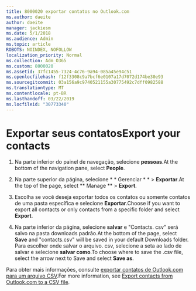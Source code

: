 ```yaml
---
title: 8000020 exportar contatos no Outlook.com
ms.author: daeite
author: daeite
manager: jackiesm
ms.date: 5/1/2018
ms.audience: Admin
ms.topic: article
ROBOTS: NOINDEX, NOFOLLOW
localization_priority: Normal
ms.collection: Adm_O365
ms.custom: 8000020
ms.assetid: 37fc1455-7324-4c76-9a94-085a45e94c51
ms.openlocfilehash: f12f3308c9a7bcf6e0107a17d7072d174be30e93
ms.sourcegitcommit: 03a156a9c9740521155a30775492c7dff0982588
ms.translationtype: MT
ms.contentlocale: pt-BR
ms.lasthandoff: 03/22/2019
ms.locfileid: "30773340"
---
```

# <a name="export-your-contacts"></a><span data-ttu-id="25e3b-102">Exportar seus contatos</span><span class="sxs-lookup"><span data-stu-id="25e3b-102">Export your contacts</span></span>

1. <span data-ttu-id="25e3b-103">Na parte inferior do painel de navegação, selecione **pessoas**.</span><span class="sxs-lookup"><span data-stu-id="25e3b-103">At the bottom of the navigation pane, select **People**.</span></span>
    
2. <span data-ttu-id="25e3b-104">Na parte superior da página, selecione \* \* Gerenciar \* \* \> **Exportar**.</span><span class="sxs-lookup"><span data-stu-id="25e3b-104">At the top of the page, select \*\* Manage \*\* \> **Export**.</span></span>
    
3. <span data-ttu-id="25e3b-105">Escolha se você deseja exportar todos os contatos ou somente contatos de uma pasta específica e selecione **Exportar**.</span><span class="sxs-lookup"><span data-stu-id="25e3b-105">Choose if you want to export all contacts or only contacts from a specific folder and select **Export**.</span></span> 
    
4. <span data-ttu-id="25e3b-106">Na parte inferior da página, selecione **salvar** e "Contacts. csv" será salvo na pasta downloads padrão.</span><span class="sxs-lookup"><span data-stu-id="25e3b-106">At the bottom of the page, select **Save** and "contacts.csv" will be saved in your default Downloads folder.</span></span> <span data-ttu-id="25e3b-107">Para escolher onde salvar o arquivo. csv, selecione a seta ao lado de salvar e selecione **salvar como**.</span><span class="sxs-lookup"><span data-stu-id="25e3b-107">To choose where to save the .csv file, select the arrow next to Save and select **Save as**.</span></span> 
    
<span data-ttu-id="25e3b-108">Para obter mais informações, consulte [exportar contatos de Outlook.com para um arquivo CSV](https://go.microsoft.com/fwlink/p/?linkid=873137).</span><span class="sxs-lookup"><span data-stu-id="25e3b-108">For more information, see [Export contacts from Outlook.com to a CSV file](https://go.microsoft.com/fwlink/p/?linkid=873137).</span></span>
  

